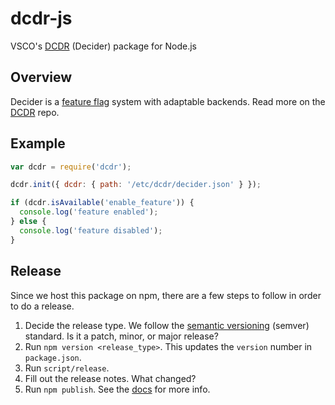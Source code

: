 # dcdr-js

VSCO's [DCDR](https://github.com/vsco/dcdr) (Decider) package for Node.js

## Overview

Decider is a [feature flag](https://en.wikipedia.org/wiki/Feature_toggle) system with adaptable backends. Read more on the [DCDR](https://github.com/vsco/dcdr#dcdr-decider) repo.

## Example

```js
var dcdr = require('dcdr');

dcdr.init({ dcdr: { path: '/etc/dcdr/decider.json' } });

if (dcdr.isAvailable('enable_feature')) {
  console.log('feature enabled');
} else {
  console.log('feature disabled');
}
```

## Release

Since we host this package on npm, there are a few steps to follow in order to do a release.

1. Decide the release type. We follow the [semantic versioning](https://docs.npmjs.com/getting-started/semantic-versioning#semver-for-publishers) (semver) standard. Is it a patch, minor, or major release?
2. Run `npm version <release_type>`. This updates the `version` number in `package.json`.
3. Run `script/release`.
4. Fill out the release notes. What changed?
5. Run `npm publish`. See the [docs](https://docs.npmjs.com/getting-started/publishing-npm-packages) for more info.
